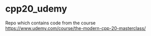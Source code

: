 # cpp20_udemy
Repo which contains code from the course https://www.udemy.com/course/the-modern-cpp-20-masterclass/
